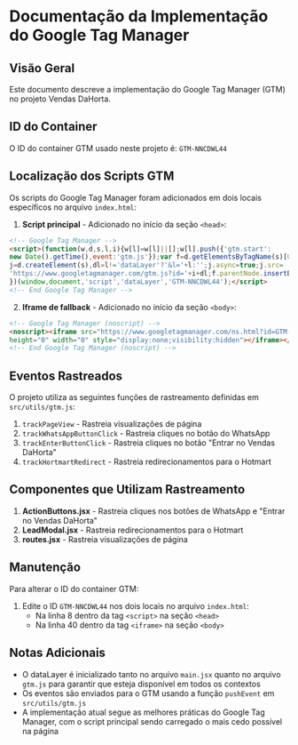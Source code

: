 # Documentação da Implementação do Google Tag Manager

## Visão Geral
Este documento descreve a implementação do Google Tag Manager (GTM) no projeto Vendas DaHorta.

## ID do Container
O ID do container GTM usado neste projeto é: `GTM-NNCDWL44`

## Localização dos Scripts GTM
Os scripts do Google Tag Manager foram adicionados em dois locais específicos no arquivo `index.html`:

1. **Script principal** - Adicionado no início da seção `<head>`:
```html
<!-- Google Tag Manager -->
<script>(function(w,d,s,l,i){w[l]=w[l]||[];w[l].push({'gtm.start':
new Date().getTime(),event:'gtm.js'});var f=d.getElementsByTagName(s)[0],
j=d.createElement(s),dl=l!='dataLayer'?'&l='+l:'';j.async=true;j.src=
'https://www.googletagmanager.com/gtm.js?id='+i+dl;f.parentNode.insertBefore(j,f);
})(window,document,'script','dataLayer','GTM-NNCDWL44');</script>
<!-- End Google Tag Manager -->
```

2. **Iframe de fallback** - Adicionado no início da seção `<body>`:
```html
<!-- Google Tag Manager (noscript) -->
<noscript><iframe src="https://www.googletagmanager.com/ns.html?id=GTM-NNCDWL44"
height="0" width="0" style="display:none;visibility:hidden"></iframe></noscript>
<!-- End Google Tag Manager (noscript) -->
```

## Eventos Rastreados
O projeto utiliza as seguintes funções de rastreamento definidas em `src/utils/gtm.js`:

1. `trackPageView` - Rastreia visualizações de página
2. `trackWhatsAppButtonClick` - Rastreia cliques no botão do WhatsApp
3. `trackEnterButtonClick` - Rastreia cliques no botão "Entrar no Vendas DaHorta"
4. `trackHortmartRedirect` - Rastreia redirecionamentos para o Hotmart

## Componentes que Utilizam Rastreamento

1. **ActionButtons.jsx** - Rastreia cliques nos botões de WhatsApp e "Entrar no Vendas DaHorta"
2. **LeadModal.jsx** - Rastreia redirecionamentos para o Hotmart
3. **routes.jsx** - Rastreia visualizações de página

## Manutenção
Para alterar o ID do container GTM:
1. Edite o ID `GTM-NNCDWL44` nos dois locais no arquivo `index.html`:
   - Na linha 8 dentro da tag `<script>` na seção `<head>`
   - Na linha 40 dentro da tag `<iframe>` na seção `<body>`

## Notas Adicionais
- O dataLayer é inicializado tanto no arquivo `main.jsx` quanto no arquivo `gtm.js` para garantir que esteja disponível em todos os contextos
- Os eventos são enviados para o GTM usando a função `pushEvent` em `src/utils/gtm.js`
- A implementação atual segue as melhores práticas do Google Tag Manager, com o script principal sendo carregado o mais cedo possível na página

